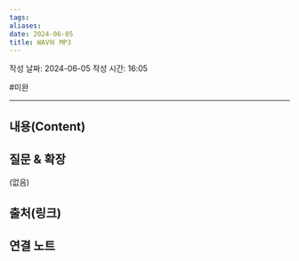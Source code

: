 ```yaml
---
tags: 
aliases: 
date: 2024-06-05
title: WAV와 MP3
---
```

작성 날짜: 2024-06-05
작성 시간: 16:05

#미완

----
## 내용(Content)



## 질문 & 확장

(없음)

## 출처(링크)


## 연결 노트
